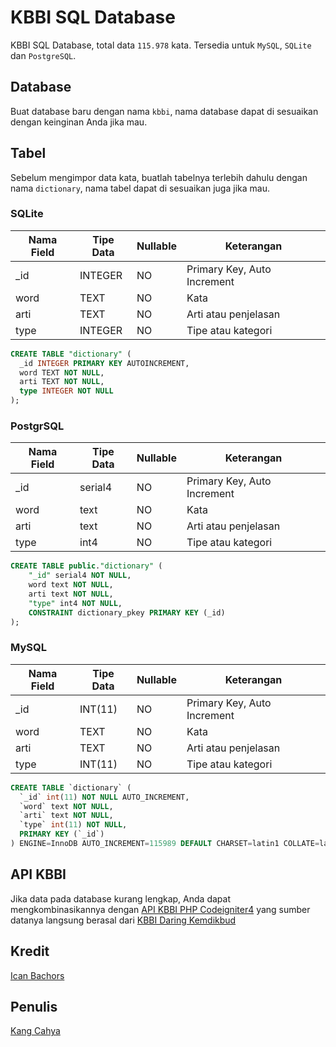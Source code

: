 # KBBI SQL Database
KBBI SQL Database, total data ```115.978``` kata.
Tersedia untuk ```MySQL```, ```SQLite``` dan ```PostgreSQL```.

## Database
Buat database baru dengan nama ```kbbi```, nama database dapat di sesuaikan dengan keinginan Anda jika mau.

## Tabel
Sebelum mengimpor data kata, buatlah tabelnya terlebih dahulu dengan nama ```dictionary```, nama tabel dapat di sesuaikan juga jika mau.

### SQLite
| Nama Field | Tipe Data | Nullable | Keterangan                  |
|------------|-----------|----------|-----------------------------|
| _id        | INTEGER   | NO       | Primary Key, Auto Increment |
| word       | TEXT      | NO       | Kata                        |
| arti       | TEXT      | NO       | Arti atau penjelasan        |
| type       | INTEGER   | NO       | Tipe atau kategori          |

```sql
CREATE TABLE "dictionary" (
  _id INTEGER PRIMARY KEY AUTOINCREMENT,
  word TEXT NOT NULL,
  arti TEXT NOT NULL,
  type INTEGER NOT NULL
);
```

### PostgrSQL
| Nama Field | Tipe Data | Nullable | Keterangan                  |
|------------|-----------|----------|-----------------------------|
| _id        | serial4   | NO       | Primary Key, Auto Increment |
| word       | text      | NO       | Kata                        |
| arti       | text      | NO       | Arti atau penjelasan        |
| type       | int4      | NO       | Tipe atau kategori          |

```sql
CREATE TABLE public."dictionary" (
	"_id" serial4 NOT NULL,
	word text NOT NULL,
	arti text NOT NULL,
	"type" int4 NOT NULL,
	CONSTRAINT dictionary_pkey PRIMARY KEY (_id)
);
```

### MySQL
| Nama Field | Tipe Data | Nullable | Keterangan                  |
|------------|-----------|----------|-----------------------------|
| _id        | INT(11)   | NO       | Primary Key, Auto Increment |
| word       | TEXT      | NO       | Kata                        |
| arti       | TEXT      | NO       | Arti atau penjelasan        |
| type       | INT(11)   | NO       | Tipe atau kategori          |

```sql
CREATE TABLE `dictionary` (
  `_id` int(11) NOT NULL AUTO_INCREMENT,
  `word` text NOT NULL,
  `arti` text NOT NULL,
  `type` int(11) NOT NULL,
  PRIMARY KEY (`_id`)
) ENGINE=InnoDB AUTO_INCREMENT=115989 DEFAULT CHARSET=latin1 COLLATE=latin1_swedish_ci;
```

## API KBBI
Jika data pada database kurang lengkap, Anda dapat mengkombinasikannya dengan [API KBBI PHP Codeigniter4](https://github.com/dyazincahya/API-KBBI-PHP-Codeigniter-4) yang sumber datanya langsung berasal dari [KBBI Daring Kemdikbud](https://kbbi.kemdikbud.go.id/)

## Kredit
[Ican Bachors](https://github.com/bachors/KBBI.sql)

## Penulis
[Kang Cahya](https://kang-cahya.com)
